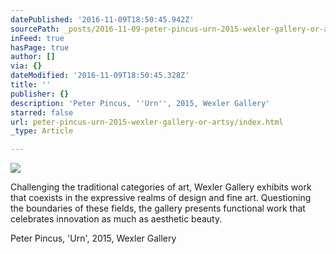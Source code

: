 ```yaml
---
datePublished: '2016-11-09T18:50:45.942Z'
sourcePath: _posts/2016-11-09-peter-pincus-urn-2015-wexler-gallery-or-artsy.md
inFeed: true
hasPage: true
author: []
via: {}
dateModified: '2016-11-09T18:50:45.328Z'
title: ''
publisher: {}
description: 'Peter Pincus, ''Urn'', 2015, Wexler Gallery'
starred: false
url: peter-pincus-urn-2015-wexler-gallery-or-artsy/index.html
_type: Article

---
```

<article style=""><img src="https://imgflo.herokuapp.com/graph/2b2431f8e7ba7b0/e8cbcea9647d7981cbbde68f2187abdc/noop.jpg?input=https%3A%2F%2Fd32dm0rphc51dk.cloudfront.net%2FrwBPuisy3fb89cJtRJ5bMw%2Flarge.jpg" /><p>Challenging the traditional categories of art, Wexler Gallery exhibits work that coexists in the expressive realms of design and fine art. Questioning the boundaries of these fields, the gallery presents functional work that celebrates innovation as much as aesthetic beauty.</p></article>

Peter Pincus, 'Urn', 2015, Wexler Gallery
